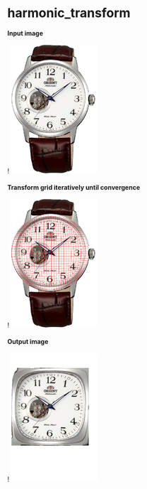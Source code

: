 # harmonic_transform

#### Input image
!<img src="https://raw.githubusercontent.com/clara-kang/harmonic_transform/master/gl_proj/watch.png" width="200"/>

#### Transform grid iteratively until convergence
!<img src="https://raw.githubusercontent.com/clara-kang/harmonic_transform/master/gl_proj/grid.png" width="200"/>

#### Output image
!<img src="https://raw.githubusercontent.com/clara-kang/harmonic_transform/master/gl_proj/out_image.png" width="200"/>
